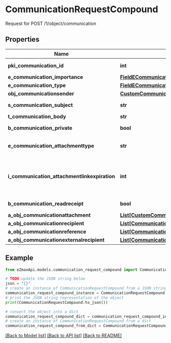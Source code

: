# CommunicationRequestCompound

Request for POST /1/object/communication

## Properties

Name | Type | Description | Notes
------------ | ------------- | ------------- | -------------
**pki_communication_id** | **int** | The unique ID of the Communication. | [optional] 
**e_communication_importance** | [**FieldECommunicationImportance**](FieldECommunicationImportance.md) |  | [optional] 
**e_communication_type** | [**FieldECommunicationType**](FieldECommunicationType.md) |  | 
**obj_communicationsender** | [**CustomCommunicationsenderRequest**](CustomCommunicationsenderRequest.md) |  | [optional] 
**s_communication_subject** | **str** | The subject of the Communication | [optional] 
**t_communication_body** | **str** | The Body of the Communication | 
**b_communication_private** | **bool** | Whether the Communication is private or not | 
**e_communication_attachmenttype** | **str** | How the attachment should be included in the email.   Only used if eCommunicationType is **Email** | [optional] 
**i_communication_attachmentlinkexpiration** | **int** | The number of days before the attachment link expired.   Only used if eCommunicationType is **Email** and eCommunicationattachmentType is **Link** | [optional] 
**b_communication_readreceipt** | **bool** | Whether we ask for a read receipt or not. | [optional] 
**a_obj_communicationattachment** | [**List[CustomCommunicationattachmentRequest]**](CustomCommunicationattachmentRequest.md) |  | 
**a_obj_communicationrecipient** | [**List[CommunicationrecipientRequestCompound]**](CommunicationrecipientRequestCompound.md) |  | 
**a_obj_communicationreference** | [**List[CommunicationreferenceRequestCompound]**](CommunicationreferenceRequestCompound.md) |  | 
**a_obj_communicationexternalrecipient** | [**List[CommunicationexternalrecipientRequestCompound]**](CommunicationexternalrecipientRequestCompound.md) |  | 

## Example

```python
from eZmaxApi.models.communication_request_compound import CommunicationRequestCompound

# TODO update the JSON string below
json = "{}"
# create an instance of CommunicationRequestCompound from a JSON string
communication_request_compound_instance = CommunicationRequestCompound.from_json(json)
# print the JSON string representation of the object
print(CommunicationRequestCompound.to_json())

# convert the object into a dict
communication_request_compound_dict = communication_request_compound_instance.to_dict()
# create an instance of CommunicationRequestCompound from a dict
communication_request_compound_from_dict = CommunicationRequestCompound.from_dict(communication_request_compound_dict)
```
[[Back to Model list]](../README.md#documentation-for-models) [[Back to API list]](../README.md#documentation-for-api-endpoints) [[Back to README]](../README.md)


